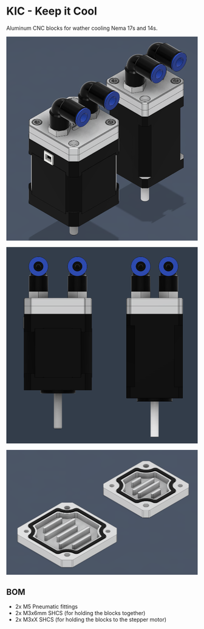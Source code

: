 # KIC - Keep it Cool

Aluminum CNC blocks for wather cooling Nema 17s and 14s. 

<p align="center">
  <img src="images/image1.png">
</p>

<p align="center">
  <img src="images/image2.png">
</p>

<p align="center">
  <img src="images/image3.png">
</p>


## BOM

- 2x M5 Pneumatic fittings
- 2x M3x6mm SHCS (for holding the blocks together)
- 2x M3xX SHCS (for holding the blocks to the stepper motor)



